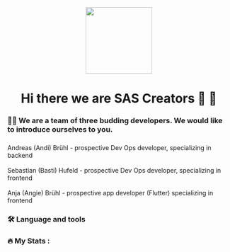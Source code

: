 <div align="center">
  <img height="150" src="https://media.tenor.com/2uyENRmiUt0AAAAC/coding.gif"  />
</div>

###

<h1 align="center">Hi there we are SAS Creators 👋 👋</h1>

###

<h3 align="left">👩‍💻  We are a team of three budding developers. We would like to introduce ourselves to you.</h3>

###

<p align="left">Andreas (Andi) Brühl - prospective Dev Ops developer, specializing in backend<br><br>Sebastian (Basti) Hufeld - prospective Dev Ops developer, specializing in frontend<br><br>Anja (Angie) Brühl - prospective app developer (Flutter) specializing in frontend</p>

###

<h3 align="left">🛠 Language and tools</h3>

###

<h3 align="left">🔥   My Stats :</h3>

###

